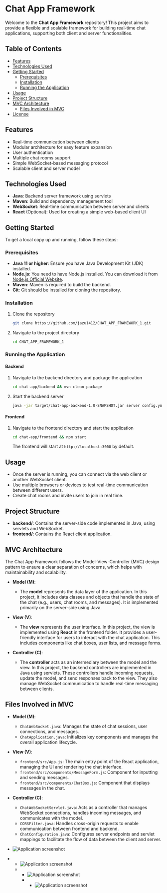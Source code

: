 # Chat App Framework

Welcome to the **Chat App Framework** repository! This project aims to provide a flexible and scalable framework for building real-time chat applications, supporting both client and server functionalities.

## Table of Contents
- [Features](#features)
- [Technologies Used](#technologies-used)
- [Getting Started](#getting-started)
  - [Prerequisites](#prerequisites)
  - [Installation](#installation)
  - [Running the Application](#running-the-application)
- [Usage](#usage)
- [Project Structure](#project-structure)
- [MVC Architecture](#mvc-architecture)
  - [Files Involved in MVC](#files-involved-in-mvc)
- [License](#license)

## Features
- Real-time communication between clients
- Modular architecture for easy feature expansion
- User authentication
- Multiple chat rooms support
- Simple WebSocket-based messaging protocol
- Scalable client and server model

## Technologies Used
- **Java**: Backend server framework using servlets
- **Maven**: Build and dependency management tool
- **WebSocket**: Real-time communication between server and clients
- **React** (Optional): Used for creating a simple web-based client UI

## Getting Started

To get a local copy up and running, follow these steps:

### Prerequisites

- **Java 11 or higher**: Ensure you have Java Development Kit (JDK) installed.
- **Node.js**: You need to have Node.js installed. You can download it from [Node.js Official Website](https://nodejs.org/).
- **Maven**: Maven is required to build the backend.
- **Git**: Git should be installed for cloning the repository.

### Installation

1. Clone the repository
   ```bash
   git clone https://github.com/jazu1412/CHAT_APP_FRAMEWORK_1.git
   ```

2. Navigate to the project directory
   ```bash
   cd CHAT_APP_FRAMEWORK_1
   ```

### Running the Application

#### Backend

1. Navigate to the backend directory and package the application
   ```bash
   cd chat-app/backend && mvn clean package
   ```

2. Start the backend server
   ```bash
   java -jar target/chat-app-backend-1.0-SNAPSHOT.jar server config.yml
   ```

#### Frontend

1. Navigate to the frontend directory and start the application
   ```bash
   cd chat-app/frontend && npm start
   ```
   The frontend will start at `http://localhost:3000` by default.

## Usage
- Once the server is running, you can connect via the web client or another WebSocket client.
- Use multiple browsers or devices to test real-time communication between different users.
- Create chat rooms and invite users to join in real time.

## Project Structure
- **backend/**: Contains the server-side code implemented in Java, using servlets and WebSocket.
- **frontend/**: Contains the React client application.

## MVC Architecture
The Chat App Framework follows the Model-View-Controller (MVC) design pattern to ensure a clear separation of concerns, which helps with maintainability and scalability.

- **Model (M)**: 
  - The **model** represents the data layer of the application. In this project, it includes data classes and objects that handle the state of the chat (e.g., users, chat rooms, and messages). It is implemented primarily on the server-side using Java.

- **View (V)**: 
  - The **view** represents the user interface. In this project, the view is implemented using **React** in the frontend folder. It provides a user-friendly interface for users to interact with the chat application. This includes components like chat boxes, user lists, and message forms.

- **Controller (C)**: 
  - The **controller** acts as an intermediary between the model and the view. In this project, the backend controllers are implemented in Java using servlets. These controllers handle incoming requests, update the model, and send responses back to the view. They also manage WebSocket communication to handle real-time messaging between clients.

## Files Involved in MVC
- **Model (M)**:
  - `ChatWebSocket.java`: Manages the state of chat sessions, user connections, and messages.
  - `ChatApplication.java`: Initializes key components and manages the overall application lifecycle.

- **View (V)**:
  - `frontend/src/App.js`: The main entry point of the React application, managing the UI and rendering the chat interface.
  - `frontend/src/components/MessageForm.js`: Component for inputting and sending messages.
  - `frontend/src/components/ChatBox.js`: Component that displays messages in the chat.

- **Controller (C)**:
  - `ChatWebSocketServlet.java`: Acts as a controller that manages WebSocket connections, handles incoming messages, and communicates with the model.
  - `CORSFilter.java`: Handles cross-origin requests to enable communication between frontend and backend.
  - `ChatConfiguration.java`: Configures server endpoints and servlet mappings to facilitate the flow of data between the client and server.
 
- ![Application screenshot](/a1.png)
- - ![Application screenshot](/a2.png)
  - - ![Application screenshot](/a3.png)
    - - ![Application screenshot](/a3.png)



